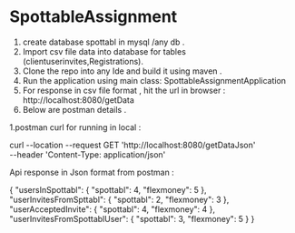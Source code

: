 # SpottableAssignment
1. create database spottabl in mysql /any db .
2. Import csv file  data  into database for tables (clientuserinvites,Registrations).
3. Clone the repo into any Ide and build it using maven .
4. Run the application using main class: SpottableAssignmentApplication
5. For response in csv file format , hit the url in browser : http://localhost:8080/getData
6. Below are postman details .

1.postman curl for running in local :

curl --location --request GET 'http://localhost:8080/getDataJson' \
--header 'Content-Type: application/json'


Api response in Json format from postman :

{
    "usersInSpottabl": {
        "spottabl": 4,
        "flexmoney": 5
    },
    "userInvitesFromSpttabl": {
        "spottabl": 2,
        "flexmoney": 3
    },
    "userAcceptedInvite": {
        "spottabl": 4,
        "flexmoney": 4
    },
    "userInvitesFromSpottablUser": {
        "spottabl": 3,
        "flexmoney": 5
    }
}
